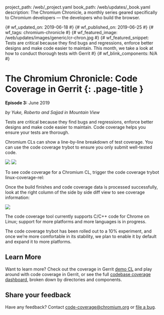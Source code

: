 project_path: /web/_project.yaml
book_path: /web/updates/_book.yaml
description: The Chromium Chronicle, a monthly series geared specifically to Chromium developers — the developers who build the browser.

{# wf_updated_on: 2019-06-18 #}
{# wf_published_on: 2019-06-25 #}
{# wf_tags: chromium-chronicle #}
{# wf_featured_image: /web/updates/images/generic/cr-chron.jpg #}
{# wf_featured_snippet: Tests are critical because they find bugs and regressions, enforce better designs and make code easier to maintain. This month, we take a look at how to conduct thorough tests with Gerrit #}
{# wf_blink_components: N/A #}

# The Chromium Chronicle: Code Coverage in Gerrit {: .page-title }

**Episode 3:** June 2019

*by Yuke, Roberto and Sajjad in Mountain View*

Tests are critical because they find bugs and regressions, enforce better
designs and make code easier to maintain. Code coverage helps you ensure
your tests are thorough.

Chromium CLs can show a line-by-line breakdown of test coverage. You can
use the code coverage trybot to ensure you only submit well-tested code.

<img src="/web/updates/images/2019/06/LEFT_TRYJOB.png.ext" class="attempt-left">
<img src="/web/updates/images/2019/06/RIGHT_TRYJOB.png.ext" class="attempt-right">
<div class="clearfix"></div>

To see code coverage for a Chromium CL, trigger the code coverage trybot
linux-coverage-rel:

Once the build finishes and code coverage data is processed successfully,
look at the right column of the side by side diff view to see coverage
information:

<img src="/web/updates/images/2019/06/CODE_DIFF.png.ext">

The code coverage tool currently supports C/C++ code for Chrome on Linux;
support for more platforms and more languages is in progress.

The code coverage trybot has been rolled out to a 10% experiment, and once
we’re more comfortable in its stability, we plan to enable it by default and
expand it to more platforms.

## Learn More

Want to learn more? Check out the coverage in Gerrit [demo CL][demo-cl]
and play around with code coverage in Gerrit, or see the full
[codebase coverage dashboard][dashboard], broken down by directories and components. 

## Share your feedback

Have any feedback? Contact code-coverage@chromium.org or [file a bug][file-bug].

[demo-cl]: https://chromium-review.googlesource.com/c/chromium/src/+/1455344
[dashboard]: https://analysis.chromium.org/p/chromium/coverage
[file-bug]: https://bugs.chromium.org/p/chromium/issues/entry?labels=Pri-3&status=Unconfirmed&components=Tools%3ECodeCoverage&comment=what%27s%20the%20bug%20or%20feature?
